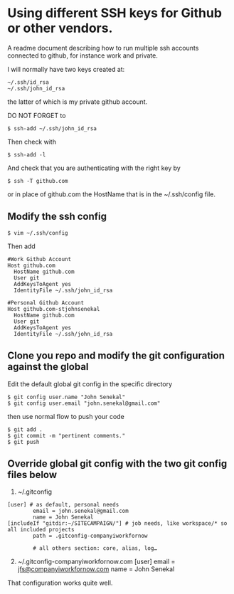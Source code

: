 
Using different SSH keys for Github or other vendors.
=================================================================

A readme document describing how to run multiple ssh accounts connected to github, for instance work and private.

I will normally have two keys created at:

	~/.ssh/id_rsa
	~/.ssh/john_id_rsa

the latter of which is my private github account.

DO NOT FORGET to 

	$ ssh-add ~/.ssh/john_id_rsa

Then check with

	$ ssh-add -l

And check that you are authenticating with the right key by 

	$ ssh -T github.com

or in place of github.com the HostName that is in the ~/.ssh/config file.


Modify the ssh config
---------------------

	$ vim ~/.ssh/config

Then add
    
    #Work Github Account
    Host github.com
      HostName github.com
      User git
      AddKeysToAgent yes
      IdentityFile ~/.ssh/john_id_rsa
  
    #Personal Github Account
    Host github.com-stjohnsenekal
      HostName github.com
      User git
      AddKeysToAgent yes
      IdentityFile ~/.ssh/john_id_rsa


Clone you repo and modify the git configuration against the global
---------------------------------------------


Edit the default global git config in the specific directory

	$ git config user.name "John Senekal"
	$ git config user.email "john.senekal@gmail.com" 


then use normal flow to push your code

	$ git add .
	$ git commit -m "pertinent comments."
	$ git push

  Override global git config with the two git config files below
  ---------------------------------------------

  1. ~/.gitconfig 

    [user] # as default, personal needs
            email = john.senekal@gmail.com
            name = John Senekal
    [includeIf "gitdir:~/SITECAMPAIGN/"] # job needs, like workspace/* so all included projects
            path = .gitconfig-companyiworkfornow

            # all others section: core, alias, log…

  2. ~/.gitconfig-companyiworkfornow.com 
    [user]
        email = jfs@companyiworkfornow.com
        name = John Senekal

That configuration works quite well.                        

